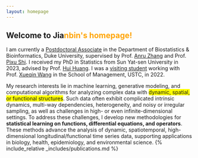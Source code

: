 ```yaml
---
layout: homepage
---
```


## Welcome to Jia<n style="color: orange;">nbin's homepage!

I am currently a [Postdoctoral Associate](https://biostat.duke.edu/profile/jianbin-tan) in the Department of Biostatistics & Bioinformatics, Duke University, supervised by Prof. [Anru Zhang](https://anruzhang.github.io) and Prof. [Pixu Shi](https://pixushi.github.io). I received my PhD in Statistics from Sun Yat-sen University in 2023, advised by Prof. [Hui Huang](http://cfas.ruc.edu.cn/kydw/zzyjy/hh/index.htm). I was a [visiting student](https://statlab905.github.io/author/jianbin-tan/) working with Prof. [Xueqin Wang](https://bs.ustc.edu.cn/english/profile.php?id=650) in the School of Management, USTC, in 2022.

My research interests lie in machine learning, generative modeling, and computational algorithms for analyzing complex data with <span style="background-color: yellow;">dynamic, spatial, or functional structures</span>. Such data often exhibit complicated intrinsic dynamics, multi-way dependencies, heterogeneity, and noisy or irregular sampling, as well as challenges in high- or even infinite-dimensional settings. To address these challenges, I develop new methodologies for  **statistical learning on functions, differential equations, and operators**. These methods advance the analysis of dynamic, spatiotemporal, high-dimensional longitudinal/functional time series data, supporting applications in biology, health, epidemiology, and environmental science.
{% include_relative _includes/publications.md %}